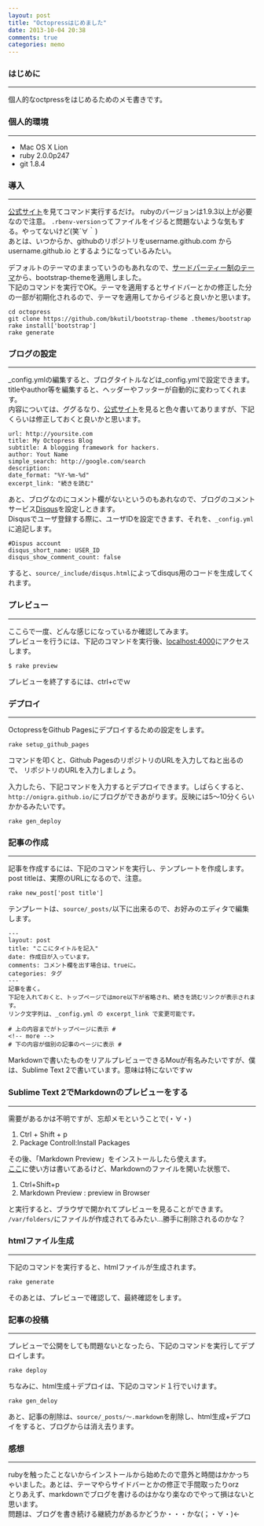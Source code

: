 ```yaml
---
layout: post
title: "Octopressはじめました"
date: 2013-10-04 20:38
comments: true
categories: memo
---
```

  

### はじめに
***
個人的なoctpressをはじめるためのメモ書きです。  
  
### 個人的環境
---
* Mac OS X Lion  
* ruby 2.0.0p247  
* git 1.8.4  
  
<!-- more -->
  
### 導入
---
[公式サイト](http://octopress.org/docs/setup/)を見てコマンド実行するだけ。
rubyのバージョンは1.9.3以上が必要なので注意。
`.rbenv-version`ってファイルをイジると問題ないような気もする。やってないけど(笑´∀｀)  
あとは、いつからか、githubのリポジトリをusername.github.com から username.github.io とするようになっているみたい。
  
デフォルトのテーマのままっていうのもあれなので、[サードパーティー制のテーマ](https://github.com/imathis/octopress/wiki/3rd-Party-Octopress-Themes)から、bootstrap-themeを適用しました。  
下記のコマンドを実行でOK。テーマを適用するとサイドバーとかの修正した分の一部が初期化されるので、テーマを適用してからイジると良いかと思います。    
  
```
cd octopress
git clone https://github.com/bkutil/bootstrap-theme .themes/bootstrap
rake install['bootstrap']
rake generate
```
  

### ブログの設定
---
_config.ymlの編集すると、ブログタイトルなどは_config.ymlで設定できます。  
titleやauthor等を編集すると、ヘッダーやフッターが自動的に変わってくれます。  
内容については、ググるなり、[公式サイト](http://octopress.org/docs/configuring/)を見ると色々書いてありますが、下記くらいは修正しておくと良いかと思います。  
  
```
url: http://yoursite.com
title: My Octopress Blog
subtitle: A blogging framework for hackers.
author: Yout Name
simple_search: http://google.com/search
description:
date_format: "%Y-%m-%d" 
excerpt_link: "続きを読む" 
```
  
あと、ブログなのにコメント欄がないというのもあれなので、ブログのコメントサービス[Disqus](http://disqus.com/)を設定しときます。  
Disqusでユーザ登録する際に、ユーザIDを設定できます、それを、`_config.yml`に追記します。  
```
#Dispus account
disqus_short_name: USER_ID
disqus_show_comment_count: false
```
すると、`source/_include/disqus.html`によってdisqus用のコードを生成してくれます。  
    
### プレビュー
---
ここらで一度、どんな感じになっているか確認してみます。  
プレビューを行うには、下記のコマンドを実行後、[localhost:4000](http://localhost:4000)にアクセスします。  
  
```
$ rake preview
```  
プレビューを終了するには、ctrl+cでｗ
  

### デプロイ
---
OctopressをGithub Pagesにデプロイするための設定をします。  
  
```
rake setup_github_pages
```  
コマンドを叩くと、Github PagesのリポジトリのURLを入力してねと出るので、
リポジトリのURLを入力しましょう。  

入力したら、下記コマンドを入力するとデプロイできます。しばらくすると、`http://onigra.github.io/`にブログができあがります。反映には5〜10分くらいかかるみたいです。  
  
```
rake gen_deploy
```  
  

### 記事の作成
---
記事を作成するには、下記のコマンドを実行し、テンプレートを作成します。  
post titleは、実際のURLになるので、注意。
  
```
rake new_post['post title']
```
テンプレートは、`source/_posts/`以下に出来るので、お好みのエディタで編集します。  
```
---
layout: post
title: "ここにタイトルを記入"
date: 作成日が入っています。
comments: コメント欄を出す場合は、trueに。
categories: タグ
---
記事を書く。
下記を入れておくと、トップページではmore以下が省略され、続きを読むリンクが表示されます。
リンク文字列は、_config.yml の excerpt_link で変更可能です。

# 上の内容までがトップページに表示 #
<!-- more -->
# 下の内容が個別の記事のページに表示 #

```
  
Markdownで書いたものをリアルプレビューできるMouが有名みたいですが、僕は、Sublime Text 2で書いています。意味は特にないですｗ  
  

### Sublime Text 2でMarkdownのプレビューをする
---
需要があるかは不明ですが、忘却メモということで(・∀・)  
1. Ctrl + Shift + p  
2. Package Controll:Install Packages  
  
その後、「Markdown Preview」をインストールしたら使えます。  
[ここ](https://github.com/revolunet/sublimetext-markdown-preview#usage-)に使い方は書いてあるけど、Markdownのファイルを開いた状態で、  

1. Ctrl+Shift+p  
2. Markdown Preview : preview in Browser  
  
と実行すると、ブラウザで開かれてプレビューを見ることができます。
`/var/folders/`にファイルが作成されてるみたい…勝手に削除されるのかな？  
  
  
### htmlファイル生成
---
下記のコマンドを実行すると、htmlファイルが生成されます。  
```
rake generate
```
そのあとは、プレビューで確認して、最終確認をします。  
  

### 記事の投稿
---
プレビューで公開をしても問題ないとなったら、下記のコマンドを実行してデプロイします。  
```
rake deploy
```  

ちなみに、html生成＋デプロイは、下記のコマンド１行でいけます。

```
rake gen_deloy
```
  
あと、記事の削除は、`source/_posts/〜.markdown`を削除し、html生成+デプロイをすると、ブログからは消え去ります。  
  
  
### 感想
---
rubyを触ったことないからインストールから始めたので意外と時間はかかっちゃいました。あとは、テーマやらサイドバーとかの修正で手間取ったりorz  
とりあえず、markdownでブログを書けるのはかなり楽なのでやって損はないと思います。  
問題は、ブログを書き続ける継続力があるかどうか・・・かな(；・∀・)←
  


